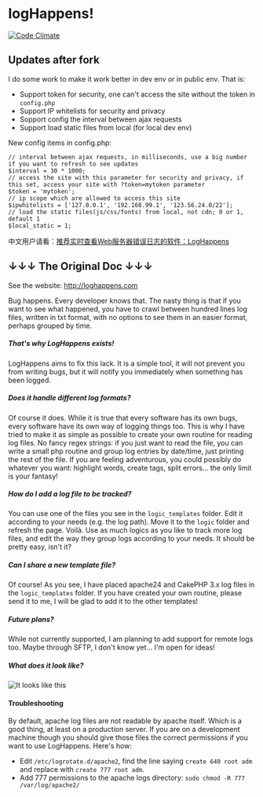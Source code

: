 logHappens!
=============
[![Code Climate](https://codeclimate.com/github/ToX82/logHappens/badges/gpa.svg)](https://codeclimate.com/github/ToX82/logHappens)

## Updates after fork
I do some work to make it work better in dev env or in public env. That is:
- Support token for security, one can't access the site without the token in `config.php`
- Support IP whitelists for security and privacy
- Sopport config the interval between ajax requests
- Support load static files from local (for local dev env)

New config items in config.php:
```
// interval between ajax requests, in milliseconds, use a big number if you want to refresh to see updates
$interval = 30 * 1000;
// access the site with this parameter for security and privacy, if this set, access your site with ?token=mytoken parameter
$token = 'mytoken';
// ip scope which are allowed to access this site
$ipwhitelists = ['127.0.0.1', '192.168.99.1', '123.56.24.0/22'];
// load the static files(js/css/fonts) from local, not cdn; 0 or 1, default 1
$local_static = 1;
```

中文用户请看：[推荐实时查看Web服务器错误日志的软件：LogHappens](https://vps123.top/web-server-error-log-viewer-recommend-loghappens.html)

## ↓↓↓ The Original Doc ↓↓↓

See the website: http://loghappens.com

Bug happens. Every developer knows that. The nasty thing is that if you want to see what happened, you have to crawl between hundred lines log files, written in txt format, with no options to see them in an easier format, perhaps grouped by time.


##### That's why LogHappens exists!

LogHappens aims to fix this lack. It is a simple tool, it will not prevent you from writing bugs, but it will notify you immediately when something has been logged.


##### Does it handle different log formats?

Of course it does. While it is true that every software has its own bugs, every software have its own way of logging things too. This is why I have tried to make it as simple as possible to create your own routine for reading log files. No fancy regex strings: if you just want to read the file, you can write a small php routine and group log entries by date/time, just printing the rest of the file. If you are feeling adventurous, you could possibly do whatever you want: highlight words, create tags, split errors... the only limit is your fantasy!


##### How do I add a log file to be tracked?

You can use one of the files you see in the `logic_templates` folder. Edit it according to your needs (e.g. the log path). Move it to the `logic` folder and refresh the page. Voilà. Use as much logics as you like to track more log files, and edit the way they group logs according to your needs. It should be pretty easy, isn't it?


##### Can I share a new template file?

Of course! As you see, I have placed apache24 and CakePHP 3.x log files in the `logic_templates` folder. If you have created your own routine, please send it to me, I will be glad to add it to the other templates!


##### Future plans?

While not currently supported, I am planning to add support for remote logs too. Maybe through SFTP, I don't know yet... I'm open for ideas!


##### What does it look like?

![It looks like this](https://user-images.githubusercontent.com/659492/53073881-94cd0800-34e9-11e9-82a0-82dbf1f99c5d.png)


#### Troubleshooting

By default, apache log files are not readable by apache itself. Which is a good thing, at least on a production server. If you are on a development machine though you should give those files the correct permissions if you want to use LogHappens. Here's how:

* Edit `/etc/logrotate.d/apache2`, find the line saying `create 640 root adm` and replace with `create 777 root adm`.
* Add 777 permissions to the apache logs directory: `sudo chmod -R 777 /var/log/apache2/`

